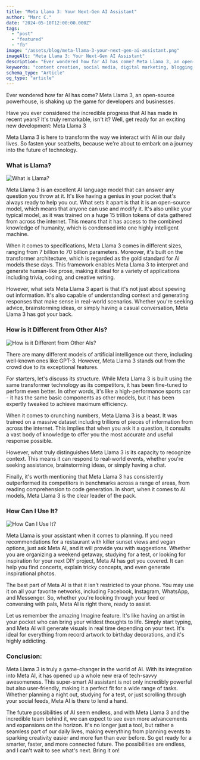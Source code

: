 ```yaml
---
title: "Meta Llama 3: Your Next-Gen AI Assistant"
author: "Marc C."
date: "2024-05-10T12:00:00.000Z"
tags:
  - "post"
  - "featured"
  - "fb"
image: "/assets/blog/meta-llama-3-your-next-gen-ai-assistant.png"
imageAlt: "Meta Llama 3: Your Next-Gen AI Assistant"
description: "Ever wondered how far AI has come? Meta Llama 3, an open-source powerhouse, is shaking up the game for developers and businesses"
keywords: "content creation, social media, digital marketing, blogging, SEO, content strategy, social media marketing, online marketing"
schema_type: "Article"
og_type: "article"
---
```



Ever wondered how far AI has come? Meta Llama 3, an open-source powerhouse, is shaking up the game for developers and businesses.


Have you ever considered the incredible progress that AI has made in recent years? It's truly remarkable, isn't it? Well, get ready for an exciting new development: Meta Llama 3


Meta Llama 3 is here to transform the way we interact with AI in our daily lives. So fasten your seatbelts, because we're about to embark on a journey into the future of technology.

### What is Llama?

![What is Llama?](/assets/blog/what-is-llama.png)

Meta Llama 3 is an excellent AI language model that can answer any question you throw at it. It's like having a genius in your pocket that's always ready to help you out. What sets it apart is that it is an open-source model, which means that anyone can use and modify it. It's also unlike your typical model, as it was trained on a huge 15 trillion tokens of data gathered from across the internet.  This means that it has access to the combined knowledge of humanity, which is condensed into one highly intelligent machine.

When it comes to specifications, Meta Llama 3 comes in different sizes, ranging from 7 billion to 70 billion parameters. Moreover, it's built on the transformer architecture, which is regarded as the gold standard for AI models these days. This framework enables Meta Llama 3 to interpret and generate human-like prose, making it ideal for a variety of applications including trivia, coding, and creative writing. 

However, what sets Meta Llama 3 apart is that it's not just about spewing out information. It's also capable of understanding context and generating responses that make sense in real-world scenarios. Whether you're seeking advice, brainstorming ideas, or simply having a casual conversation, Meta Llama 3 has got your back.

### How is it Different from Other AIs?

![How is it Different from Other AIs?](/assets/blog/how-is-it-different.png)


There are many different models of artificial intelligence out there, including well-known ones like GPT-3. However, Meta Llama 3 stands out from the crowd due to its exceptional features.

For starters, let's discuss its structure. While Meta Llama 3 is built using the same transformer technology as its competitors, it has been fine-tuned to perform even better. In other words, it's like a high-performance sports car - it has the same basic components as other models, but it has been expertly tweaked to achieve maximum efficiency.

When it comes to crunching numbers, Meta Llama 3 is a beast. It was trained on a massive dataset including trillions of pieces of information from across the internet. This implies that when you ask it a question, it consults a vast body of knowledge to offer you the most accurate and useful response possible.

However, what truly distinguishes Meta Llama 3 is its capacity to recognize context. This means it can respond to real-world events, whether you're seeking assistance, brainstorming ideas, or simply having a chat. 

Finally, it's worth mentioning that Meta Llama 3 has consistently outperformed its competitors in benchmarks across a range of areas, from reading comprehension to code generation. In short, when it comes to AI models, Meta Llama 3 is the clear leader of the pack.

### **How Can I Use It?**

![How Can I Use It?](/assets/blog/how-can-i-use.png)


Meta Llama is your assistant when it comes to planning. If you need recommendations for a restaurant with killer sunset views and vegan options, just ask Meta AI, and it will provide you with suggestions. Whether you are organizing a weekend getaway, studying for a test, or looking for inspiration for your next DIY project, Meta AI has got you covered. It can help you find concerts, explain tricky concepts, and even generate inspirational photos.

The best part of Meta AI is that it isn't restricted to your phone. You may use it on all your favorite networks, including Facebook, Instagram, WhatsApp, and Messenger. So, whether you're looking through your feed or conversing with pals, Meta AI is right there, ready to assist.

Let us remember the amazing Imagine feature. It's like having an artist in your pocket who can bring your wildest thoughts to life. Simply start typing, and Meta AI will generate visuals in real time depending on your text. It's ideal for everything from record artwork to birthday decorations, and it's highly addicting. 

### **Conclusion:**


Meta Llama 3 is truly a game-changer in the world of AI. With its integration into Meta AI, it has opened up a whole new era of tech-savvy awesomeness. This super-smart AI assistant is not only incredibly powerful but also user-friendly, making it a perfect fit for a wide range of tasks. Whether planning a night out, studying for a test, or just scrolling through your social feeds, Meta AI is there to lend a hand.


The future possibilities of AI seem endless, and with Meta Llama 3 and the incredible team behind it, we can expect to see even more advancements and expansions on the horizon. It's no longer just a tool, but rather a seamless part of our daily lives, making everything from planning events to sparking creativity easier and more fun than ever before. So get ready for a smarter, faster, and more connected future. The possibilities are endless, and I can't wait to see what's next. Bring it on!
